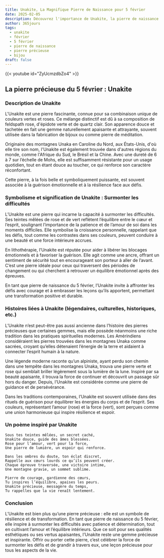 ```yaml
---
title: Unakite, La Magnifique Pierre de Naissance pour 5 février
date: 2025-02-05
description: Découvrez l'importance de Unakite, la pierre de naissance du 5 février qui symbolise Surmonter les difficultés. Laissez sa beauté et sa signification illuminer votre journée.
author: 365jours
tags:
  - unakite
  - février
  - 5 février
  - pierre de naissance
  - pierre précieuse
  - bijou
draft: false
---
```


{{< youtube id="ZyUcmzdbZo4" >}}

## La pierre précieuse du 5 février : Unakite

### Description de Unakite

L'Unakite est une pierre fascinante, connue pour sa combinaison unique de couleurs vertes et roses. Ce mélange distinctif est dû à sa composition de feldspath rose, d'épidote verte et de quartz clair. Son apparence douce et tachetée en fait une gemme naturellement apaisante et attrayante, souvent utilisée dans la fabrication de bijoux ou comme pierre de méditation.

Originaire des montagnes Unaka en Caroline du Nord, aux États-Unis, d'où elle tire son nom, l'Unakite est également trouvée dans d'autres régions du monde, comme l'Afrique du Sud, le Brésil et la Chine. Avec une dureté de 6 à 7 sur l’échelle de Mohs, elle est suffisamment résistante pour un usage quotidien, tout en étant douce au toucher, ce qui renforce son caractère réconfortant.

Cette pierre, à la fois belle et symboliquement puissante, est souvent associée à la guérison émotionnelle et à la résilience face aux défis.

### Symbolisme et signification de Unakite : Surmonter les difficultés

L’Unakite est une pierre qui incarne la capacité à surmonter les difficultés. Ses teintes mêlées de rose et de vert reflètent l’équilibre entre le cœur et l’esprit, soulignant l’importance de la patience et de l’amour de soi dans les moments difficiles. Elle symbolise la croissance personnelle, rappelant que les défis, tout comme les contrastes dans ses couleurs, peuvent conduire à une beauté et une force intérieure accrues.

En lithothérapie, l’Unakite est réputée pour aider à libérer les blocages émotionnels et à favoriser la guérison. Elle agit comme une ancre, offrant un sentiment de sécurité tout en encourageant son porteur à aller de l’avant. C’est une pierre idéale pour ceux qui traversent des périodes de changement ou qui cherchent à retrouver un équilibre émotionnel après des épreuves.

En tant que pierre de naissance du 5 février, l’Unakite invite à affronter les défis avec courage et à embrasser les leçons qu’ils apportent, permettant une transformation positive et durable.

### Histoires liées à Unakite (légendaires, culturelles, historiques, etc.)

L’Unakite n’est peut-être pas aussi ancienne dans l’histoire des pierres précieuses que certaines gemmes, mais elle possède néanmoins une riche tradition dans les pratiques spirituelles modernes. Les Amérindiens considéraient les pierres trouvées dans les montagnes Unaka comme sacrées, croyant qu’elles détenaient l’énergie de la terre et aidaient à connecter l’esprit humain à la nature.

Une légende moderne raconte qu’un alpiniste, ayant perdu son chemin dans une tempête dans les montagnes Unaka, trouva une pierre verte et rose qui semblait briller légèrement sous la lumière de la lune. Inspiré par sa beauté apaisante, il trouva la force de continuer et découvrit un passage sûr hors du danger. Depuis, l’Unakite est considérée comme une pierre de guidance et de persévérance.

Dans les traditions contemporaines, l’Unakite est souvent utilisée dans des rituels de guérison pour équilibrer les énergies du corps et de l’esprit. Ses couleurs, représentant l’amour (rose) et la force (vert), sont perçues comme une union harmonieuse qui inspire résilience et espoir.

### Un poème inspiré par Unakite

```
Sous tes teintes mêlées, un secret caché,  
Unakite douce, guide des âmes blessées.  
Rose pour l’amour, vert pour la force,  
Une pierre de lumière, un espoir qui renforce.

Dans les ombres du doute, ton éclat discret,  
Rappelle aux cœurs lourds ce qu’ils peuvent créer.  
Chaque épreuve traversée, une victoire intime,  
Une montagne gravie, un sommet sublime.

Pierre de courage, gardienne des cœurs,  
Tu inspires l’équilibre, apaises les peurs.  
Unakite précieuse, messagère du temps,  
Tu rappelles que la vie renaît lentement.  
```

### Conclusion

L’Unakite est bien plus qu’une pierre précieuse : elle est un symbole de résilience et de transformation. En tant que pierre de naissance du 5 février, elle inspire à surmonter les difficultés avec patience et détermination, tout en cultivant l’amour et l’équilibre intérieurs. Que ce soit pour ses qualités esthétiques ou ses vertus apaisantes, l’Unakite reste une gemme précieuse et inspirante. Offrir ou porter cette pierre, c’est célébrer la force de surmonter les défis et de grandir à travers eux, une leçon précieuse pour tous les aspects de la vie.